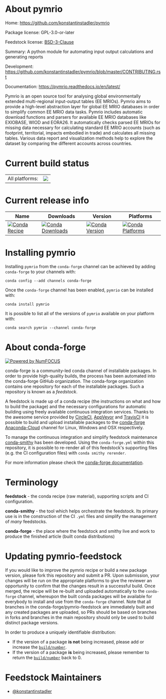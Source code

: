 About pymrio
============

Home: https://github.com/konstantinstadler/pymrio

Package license: GPL-3.0-or-later

Feedstock license: [BSD-3-Clause](https://github.com/conda-forge/pymrio-feedstock/blob/master/LICENSE.txt)

Summary: A python module for automating input output calculations and generating reports

Development: https://github.com/konstantinstadler/pymrio/blob/master/CONTRIBUTING.rst

Documentation: https://pymrio.readthedocs.io/en/latest/

Pymrio is an open source tool for analysing global environmentally extended
multi-regional input-output tables (EE MRIOs). Pymrio aims to provide a
high-level abstraction layer for global EE MRIO databases in order to
simplify common EE MRIO data tasks. Pymrio includes automatic download
functions and parsers for available EE MRIO databases like EXIOBASE, WIOD
and EORA26. It automatically checks parsed EE MRIOs for missing data
necessary for calculating standard EE MRIO accounts (such as footprint,
territorial, impacts embodied in trade) and calculates all missing tables.
Various data report and visualization methods help to explore the dataset
by comparing the different accounts across countries.


Current build status
====================


<table><tr><td>All platforms:</td>
    <td>
      <a href="https://dev.azure.com/conda-forge/feedstock-builds/_build/latest?definitionId=11272&branchName=master">
        <img src="https://dev.azure.com/conda-forge/feedstock-builds/_apis/build/status/pymrio-feedstock?branchName=master">
      </a>
    </td>
  </tr>
</table>

Current release info
====================

| Name | Downloads | Version | Platforms |
| --- | --- | --- | --- |
| [![Conda Recipe](https://img.shields.io/badge/recipe-pymrio-green.svg)](https://anaconda.org/conda-forge/pymrio) | [![Conda Downloads](https://img.shields.io/conda/dn/conda-forge/pymrio.svg)](https://anaconda.org/conda-forge/pymrio) | [![Conda Version](https://img.shields.io/conda/vn/conda-forge/pymrio.svg)](https://anaconda.org/conda-forge/pymrio) | [![Conda Platforms](https://img.shields.io/conda/pn/conda-forge/pymrio.svg)](https://anaconda.org/conda-forge/pymrio) |

Installing pymrio
=================

Installing `pymrio` from the `conda-forge` channel can be achieved by adding `conda-forge` to your channels with:

```
conda config --add channels conda-forge
```

Once the `conda-forge` channel has been enabled, `pymrio` can be installed with:

```
conda install pymrio
```

It is possible to list all of the versions of `pymrio` available on your platform with:

```
conda search pymrio --channel conda-forge
```


About conda-forge
=================

[![Powered by NumFOCUS](https://img.shields.io/badge/powered%20by-NumFOCUS-orange.svg?style=flat&colorA=E1523D&colorB=007D8A)](http://numfocus.org)

conda-forge is a community-led conda channel of installable packages.
In order to provide high-quality builds, the process has been automated into the
conda-forge GitHub organization. The conda-forge organization contains one repository
for each of the installable packages. Such a repository is known as a *feedstock*.

A feedstock is made up of a conda recipe (the instructions on what and how to build
the package) and the necessary configurations for automatic building using freely
available continuous integration services. Thanks to the awesome service provided by
[CircleCI](https://circleci.com/), [AppVeyor](https://www.appveyor.com/)
and [TravisCI](https://travis-ci.com/) it is possible to build and upload installable
packages to the [conda-forge](https://anaconda.org/conda-forge)
[Anaconda-Cloud](https://anaconda.org/) channel for Linux, Windows and OSX respectively.

To manage the continuous integration and simplify feedstock maintenance
[conda-smithy](https://github.com/conda-forge/conda-smithy) has been developed.
Using the ``conda-forge.yml`` within this repository, it is possible to re-render all of
this feedstock's supporting files (e.g. the CI configuration files) with ``conda smithy rerender``.

For more information please check the [conda-forge documentation](https://conda-forge.org/docs/).

Terminology
===========

**feedstock** - the conda recipe (raw material), supporting scripts and CI configuration.

**conda-smithy** - the tool which helps orchestrate the feedstock.
                   Its primary use is in the construction of the CI ``.yml`` files
                   and simplify the management of *many* feedstocks.

**conda-forge** - the place where the feedstock and smithy live and work to
                  produce the finished article (built conda distributions)


Updating pymrio-feedstock
=========================

If you would like to improve the pymrio recipe or build a new
package version, please fork this repository and submit a PR. Upon submission,
your changes will be run on the appropriate platforms to give the reviewer an
opportunity to confirm that the changes result in a successful build. Once
merged, the recipe will be re-built and uploaded automatically to the
`conda-forge` channel, whereupon the built conda packages will be available for
everybody to install and use from the `conda-forge` channel.
Note that all branches in the conda-forge/pymrio-feedstock are
immediately built and any created packages are uploaded, so PRs should be based
on branches in forks and branches in the main repository should only be used to
build distinct package versions.

In order to produce a uniquely identifiable distribution:
 * If the version of a package **is not** being increased, please add or increase
   the [``build/number``](https://docs.conda.io/projects/conda-build/en/latest/resources/define-metadata.html#build-number-and-string).
 * If the version of a package **is** being increased, please remember to return
   the [``build/number``](https://docs.conda.io/projects/conda-build/en/latest/resources/define-metadata.html#build-number-and-string)
   back to 0.

Feedstock Maintainers
=====================

* [@konstantinstadler](https://github.com/konstantinstadler/)


